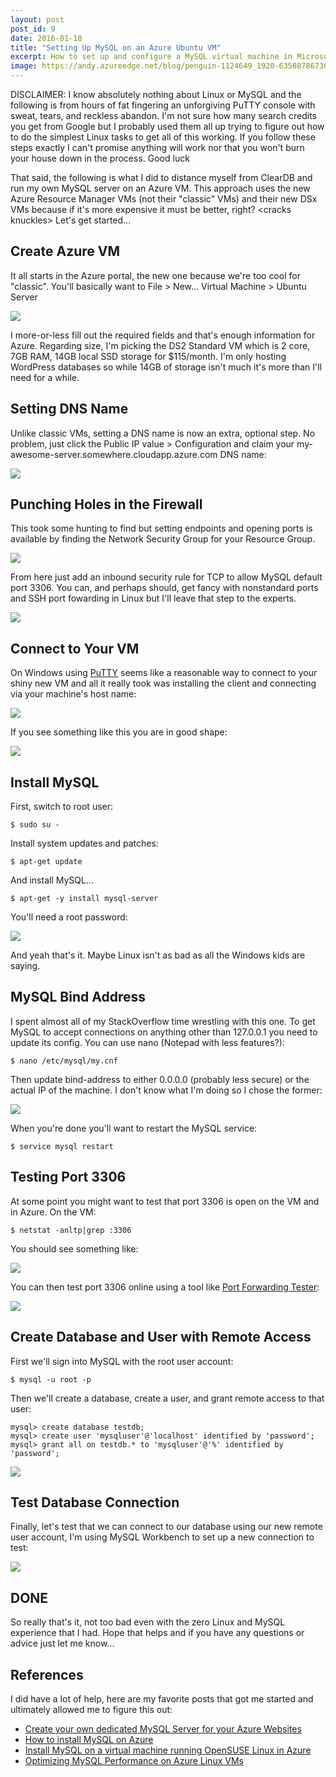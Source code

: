 ```yaml
---
layout: post
post_id: 9
date: 2016-01-18
title: "Setting Up MySQL on an Azure Ubuntu VM"
excerpt: How to set up and configure a MySQL virtual machine in Microsoft Azure.
image: https://andy.azureedge.net/blog/penguin-1124649_1920-635887867308147334.jpg
---
```


DISCLAIMER: I know absolutely nothing about Linux or MySQL and the following is from hours of fat fingering an unforgiving PuTTY console with sweat, tears, and reckless abandon. I'm not sure how many search credits you get from Google but I probably used them all up trying to figure out how to do the simplest Linux tasks to get all of this working. If you follow these steps exactly I can't promise anything will work nor that you won't burn your house down in the process. Good luck

That said, the following is what I did to distance myself from ClearDB and run my own MySQL server on an Azure VM. This approach uses the new Azure Resource Manager VMs (not their "classic" VMs) and their new DSx VMs because if it's more expensive it must be better, right? &lt;cracks knuckles&gt; Let's get started...

## Create Azure VM

It all starts in the Azure portal, the new one because we're too cool for "classic". You'll basically want to File &gt; New... Virtual Machine &gt; Ubuntu Server

![](https://andy.azureedge.net/blog/2016-01-18_16-46-24-635887216536189869.png)

I more-or-less fill out the required fields and that's enough information for Azure. Regarding size, I'm picking the DS2 Standard VM which is 2 core, 7GB RAM, 14GB local SSD storage for $115/month. I'm only hosting WordPress databases so while 14GB of storage isn't much it's more than I'll need for a while.

## Setting DNS Name

Unlike classic VMs, setting a DNS name is now an extra, optional step. No problem, just click the Public IP value > Configuration and claim your my-awesome-server.somewhere.cloudapp.azure.com DNS name:

![](https://andy.azureedge.net/blog/2016-01-18_17-42-33-635887251711322229.png)

## Punching Holes in the Firewall

This took some hunting to find but setting endpoints and opening ports is available by finding the Network Security Group for your Resource Group.

![](https://andy.azureedge.net/blog/2016-01-18_18-06-57-635887265593141497.png)

From here just add an inbound security rule for TCP to allow MySQL default port 3306. You can, and perhaps should, get fancy with nonstandard ports and SSH port fowarding in Linux but I'll leave that step to the experts.

![](https://andy.azureedge.net/blog/2016-01-18_18-12-46-635887268724337210.png)

## Connect to Your VM

On Windows using [PuTTY](http://puttyssh.org/download.html) seems like a reasonable way to connect to your shiny new VM and all it really took was installing the client and connecting via your machine's host name:

![](https://andy.azureedge.net/blog/2016-01-18_18-20-02-635887273999155340.png)

If you see something like this you are in good shape:

![](https://andy.azureedge.net/blog/2016-01-18_18-20-52-635887274235247152.png)

## Install MySQL

First, switch to root user:

```shell
$ sudo su -
```

Install system updates and patches:

```shell
$ apt-get update
```

And install MySQL...

```shell
$ apt-get -y install mysql-server
```

You'll need a root password:

![](https://andy.azureedge.net/blog/2016-01-18_18-33-22-635887280490440994.png)

And yeah that's it. Maybe Linux isn't as bad as all the Windows kids are saying.

## MySQL Bind Address

I spent almost all of my StackOverflow time wrestling with this one. To get MySQL to accept connections on anything other than 127.0.0.1 you need to update its config. You can use nano (Notepad with less features?):

```shell
$ nano /etc/mysql/my.cnf
```

Then update bind-address to either 0.0.0.0 (probably less secure) or the actual IP of the machine. I don't know what I'm doing so I chose the former:

![](https://andy.azureedge.net/blog/2016-01-18_18-35-27-635887283768552709.png)

When you're done you'll want to restart the MySQL service:

```shell
$ service mysql restart
```

## Testing Port 3306

At some point you might want to test that port 3306 is open on the VM and in Azure. On the VM:

```shell
$ netstat -anltp|grep :3306
```

You should see something like:

![](https://andy.azureedge.net/blog/2016-01-18_18-43-20-635887286101217696.png)

You can then test port 3306 online using a tool like [Port Forwarding Tester](http://www.yougetsignal.com/tools/open-ports/):

![](https://andy.azureedge.net/blog/2016-01-18_18-47-36-635887289089610912.png)

## Create Database and User with Remote Access

First we'll sign into MySQL with the root user account:

```shell
$ mysql -u root -p
```

Then we'll create a database, create a user, and grant remote access to that user:

```shell
mysql> create database testdb;
mysql> create user 'mysqluser'@'localhost' identified by 'password';
mysql> grant all on testdb.* to 'mysqluser'@'%' identified by 'password';
```

![](https://andy.azureedge.net/blog/2016-01-18_18-56-21-635887294953754340.png)

## Test Database Connection

Finally, let's test that we can connect to our database using our new remote user account, I'm using MySQL Workbench to set up a new connection to test:

![](https://andy.azureedge.net/blog/2016-01-18_18-57-39-635887295850100631.png)

## DONE

So really that's it, not too bad even with the zero Linux and MySQL experience that I had. Hope that helps and if you have any questions or advice just let me know...

## References

I did have a lot of help, here are my favorite posts that got me started and ultimately allowed me to figure this out:

* [Create your own dedicated MySQL Server for your Azure Websites](https://azure.microsoft.com/en-us/blog/create-your-own-dedicated-mysql-server-for-your-azure-websites/)
* [How to install MySQL on Azure](https://azure.microsoft.com/en-us/documentation/articles/virtual-machines-linux-install-mysql/)
* [Install MySQL on a virtual machine running OpenSUSE Linux in Azure](https://azure.microsoft.com/en-us/documentation/articles/virtual-machines-linux-mysql-use-opensuse/)
* [Optimizing MySQL Performance on Azure Linux VMs](https://azure.microsoft.com/en-us/documentation/articles/virtual-machines-linux-optimize-mysql-perf/)